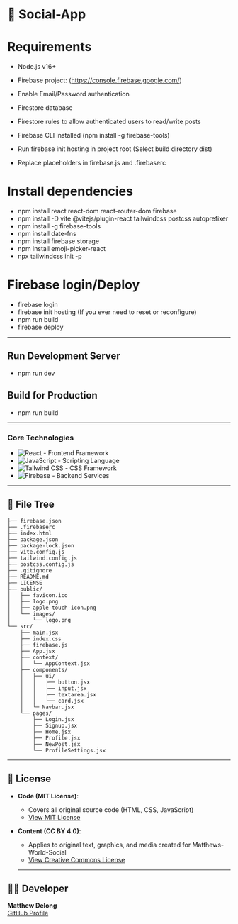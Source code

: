 # :speech_balloon: Social-App

# Requirements
- Node.js v16+
- Firebase project: (https://console.firebase.google.com/)
- Enable Email/Password authentication
- Firestore database
- Firestore rules to allow authenticated users to read/write posts
- Firebase CLI installed (npm install -g firebase-tools)

- Run firebase init hosting in project root (Select build directory dist)
- Replace placeholders in firebase.js and .firebaserc

# Install dependencies
- npm install react react-dom react-router-dom firebase
- npm install -D vite @vitejs/plugin-react tailwindcss postcss autoprefixer
- npm install -g firebase-tools
- npm install date-fns
- npm install firebase storage
- npm install emoji-picker-react
- npx tailwindcss init -p

# Firebase login/Deploy
- firebase login
- firebase init hosting (If you ever need to reset or reconfigure)
- npm run build
- firebase deploy

---

## Run Development Server
- npm run dev

## Build for Production
- npm run build

---

### Core Technologies  
- ![React](https://img.shields.io/badge/React-20232A?style=for-the-badge&logo=react&logoColor=61DAFB) - Frontend Framework 
- ![JavaScript](https://img.shields.io/badge/JavaScript-323330?style=for-the-badge&logo=javascript&logoColor=F7DF1E) - Scripting Language
- ![Tailwind CSS](https://img.shields.io/badge/Tailwind_CSS-grey?style=for-the-badge&logo=tailwind-css&logoColor=38B2AC) - CSS Framework
- ![Firebase](https://img.shields.io/badge/firebase-ffca28?style=for-the-badge&logo=firebase&logoColor=black) - Backend Services

---

## :deciduous_tree: File Tree
```
├── firebase.json
├── .firebaserc
├── index.html
├── package.json
├── package-lock.json
├── vite.config.js
├── tailwind.config.js
├── postcss.config.js
├── .gitignore
├── README.md
├── LICENSE
├── public/
│   ├── favicon.ico
│   ├── logo.png
│   ├── apple-touch-icon.png
│   └── images/
│       └── logo.png
└── src/
    ├── main.jsx
    ├── index.css
    ├── firebase.js
    ├── App.jsx
    ├── context/
    │   └── AppContext.jsx
    ├── components/
    │   ├── ui/
    │   │   ├── button.jsx
    │   │   ├── input.jsx
    │   │   ├── textarea.jsx
    │   │   └── card.jsx
    │   └─ Navbar.jsx
    └── pages/
        ├── Login.jsx
        ├── Signup.jsx
        ├── Home.jsx
        ├── Profile.jsx
        ├── NewPost.jsx
        └── ProfileSettings.jsx
  ```
---
 
## 📜 License  
- **Code (MIT License)**:  
  - Covers all original source code (HTML, CSS, JavaScript)  
  - [View MIT License](LICENSE)  
- **Content (CC BY 4.0)**:  
  - Applies to original text, graphics, and media created for Matthews-World-Social 
  - [View Creative Commons License](https://creativecommons.org/licenses/by/4.0/)  

  ---

## 👨‍💻 Developer  
**Matthew Delong**  
[GitHub Profile](https://github.com/MatthewDelong)  
